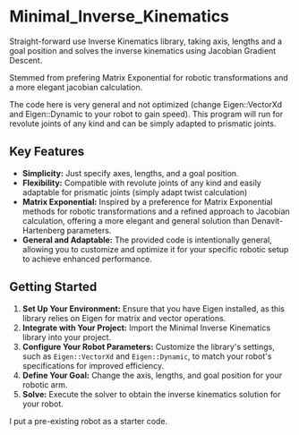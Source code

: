 # Minimal_Inverse_Kinematics
Straight-forward use Inverse Kinematics library, taking axis, lengths and a goal position and solves the inverse kinematics using Jacobian Gradient Descent.

Stemmed from prefering Matrix Exponential for robotic transformations and a more elegant jacobian calculation. 

The code here is very general and not optimized (change Eigen::VectorXd and Eigen::Dynamic to your robot to gain speed). This program will run for revolute joints of any kind and can be simply adapted to prismatic joints. 


## Key Features

- **Simplicity:** Just specify axes, lengths, and a goal position.
- **Flexibility:** Compatible with revolute joints of any kind and easily adaptable for prismatic joints (simply adapt twist calculation)
- **Matrix Exponential:** Inspired by a preference for Matrix Exponential methods for robotic transformations and a refined approach to Jacobian calculation, offering a more elegant and general solution than Denavit-Hartenberg parameters.
- **General and Adaptable:** The provided code is intentionally general, allowing you to customize and optimize it for your specific robotic setup to achieve enhanced performance.

## Getting Started

1. **Set Up Your Environment:** Ensure that you have Eigen installed, as this library relies on Eigen for matrix and vector operations.
2. **Integrate with Your Project:** Import the Minimal Inverse Kinematics library into your project.
3. **Configure Your Robot Parameters:** Customize the library's settings, such as `Eigen::VectorXd` and `Eigen::Dynamic`, to match your robot's specifications for improved efficiency.
4. **Define Your Goal:** Change the axis, lengths, and goal position for your robotic arm.
5. **Solve:** Execute the solver to obtain the inverse kinematics solution for your robot.

I put a pre-existing robot as a starter code.
